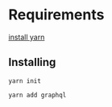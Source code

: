 # Requirements
[install yarn](https://yarnpkg.com/lang/en/docs/install/)

## Installing
`yarn init`

`yarn add graphql`